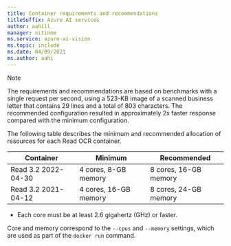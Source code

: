 ```yaml
---
title: Container requirements and recommendations
titleSuffix: Azure AI services
author: aahill
manager: nitinme
ms.service: azure-ai-vision
ms.topic: include
ms.date: 04/09/2021
ms.author: aahi
---
```


> [!NOTE]
> The requirements and recommendations are based on benchmarks with a single request per second, using a 523-KB image of a scanned business letter that contains 29 lines and a total of 803 characters. The recommended configuration resulted in approximately 2x faster response compared with the minimum configuration.

The following table describes the minimum and recommended allocation of resources for each Read OCR container.

| Container | Minimum | Recommended |
|-----------|---------|-------------|
| Read 3.2 2022-04-30 | 4 cores, 8-GB memory  | 8 cores, 16-GB memory |
| Read 3.2 2021-04-12 | 4 cores, 16-GB memory | 8 cores, 24-GB memory |

* Each core must be at least 2.6 gigahertz (GHz) or faster.

Core and memory correspond to the `--cpus` and `--memory` settings, which are used as part of the `docker run` command.

